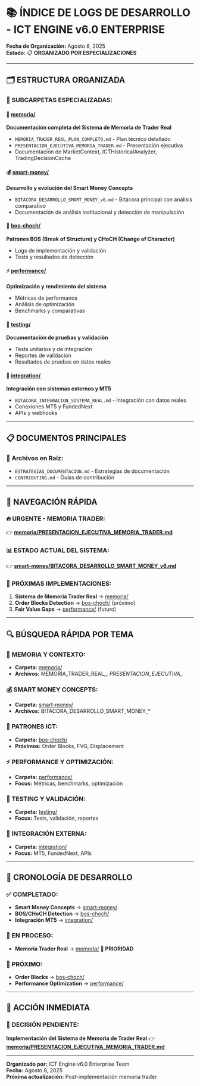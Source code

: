 # 📚 **ÍNDICE DE LOGS DE DESARROLLO - ICT ENGINE v6.0 ENTERPRISE**

**Fecha de Organización:** Agosto 8, 2025  
**Estado:** 📋 **ORGANIZADO POR ESPECIALIZACIONES**

---

## 🗂️ **ESTRUCTURA ORGANIZADA**

### 📁 **SUBCARPETAS ESPECIALIZADAS:**

#### 🧠 **[memoria/](./memoria/)**
**Documentación completa del Sistema de Memoria de Trader Real**
- `MEMORIA_TRADER_REAL_PLAN_COMPLETO.md` - Plan técnico detallado
- `PRESENTACION_EJECUTIVA_MEMORIA_TRADER.md` - Presentación ejecutiva
- Documentación de MarketContext, ICTHistoricalAnalyzer, TradingDecisionCache

#### 💰 **[smart-money/](./smart-money/)**
**Desarrollo y evolución del Smart Money Concepts**
- `BITACORA_DESARROLLO_SMART_MONEY_v6.md` - Bitácora principal con análisis comparativo
- Documentación de análisis institucional y detección de manipulación

#### 🎯 **[bos-choch/](./bos-choch/)**
**Patrones BOS (Break of Structure) y CHoCH (Change of Character)**
- Logs de implementación y validación
- Tests y resultados de detección

#### ⚡ **[performance/](./performance/)**
**Optimización y rendimiento del sistema**
- Métricas de performance
- Análisis de optimización
- Benchmarks y comparativas

#### 🧪 **[testing/](./testing/)**
**Documentación de pruebas y validación**
- Tests unitarios y de integración
- Reportes de validación
- Resultados de pruebas en datos reales

#### 🔗 **[integration/](./integration/)**
**Integración con sistemas externos y MT5**
- `BITACORA_INTEGRACION_SISTEMA_REAL.md` - Integración con datos reales
- Conexiones MT5 y FundedNext
- APIs y webhooks

---

## 📋 **DOCUMENTOS PRINCIPALES**

### 📄 **Archivos en Raíz:**
- `ESTRATEGIAS_DOCUMENTACION.md` - Estrategias de documentación
- `CONTRIBUTING.md` - Guías de contribución

---

## 🎯 **NAVEGACIÓN RÁPIDA**

### 🔥 **URGENTE - MEMORIA TRADER:**
👉 **[memoria/PRESENTACION_EJECUTIVA_MEMORIA_TRADER.md](./memoria/PRESENTACION_EJECUTIVA_MEMORIA_TRADER.md)**

### 📊 **ESTADO ACTUAL DEL SISTEMA:**
👉 **[smart-money/BITACORA_DESARROLLO_SMART_MONEY_v6.md](./smart-money/BITACORA_DESARROLLO_SMART_MONEY_v6.md)**

### 🚀 **PRÓXIMAS IMPLEMENTACIONES:**
1. **Sistema de Memoria Trader Real** → [memoria/](./memoria/)
2. **Order Blocks Detection** → [bos-choch/](./bos-choch/) (próximo)
3. **Fair Value Gaps** → [performance/](./performance/) (futuro)

---

## 🔍 **BÚSQUEDA RÁPIDA POR TEMA**

### 🧠 **MEMORIA Y CONTEXTO:**
- **Carpeta:** [memoria/](./memoria/)
- **Archivos:** MEMORIA_TRADER_REAL_*, PRESENTACION_EJECUTIVA_*

### 💰 **SMART MONEY CONCEPTS:**
- **Carpeta:** [smart-money/](./smart-money/)
- **Archivos:** BITACORA_DESARROLLO_SMART_MONEY_*

### 🎯 **PATRONES ICT:**
- **Carpeta:** [bos-choch/](./bos-choch/)
- **Próximos:** Order Blocks, FVG, Displacement

### ⚡ **PERFORMANCE Y OPTIMIZACIÓN:**
- **Carpeta:** [performance/](./performance/)
- **Focus:** Métricas, benchmarks, optimización

### 🧪 **TESTING Y VALIDACIÓN:**
- **Carpeta:** [testing/](./testing/)
- **Focus:** Tests, validación, reportes

### 🔗 **INTEGRACIÓN EXTERNA:**
- **Carpeta:** [integration/](./integration/)
- **Focus:** MT5, FundedNext, APIs

---

## 📅 **CRONOLOGÍA DE DESARROLLO**

### ✅ **COMPLETADO:**
- **Smart Money Concepts** → [smart-money/](./smart-money/)
- **BOS/CHoCH Detection** → [bos-choch/](./bos-choch/)
- **Integración MT5** → [integration/](./integration/)

### 🚀 **EN PROCESO:**
- **Memoria Trader Real** → [memoria/](./memoria/) **🚨 PRIORIDAD**

### 🎯 **PRÓXIMO:**
- **Order Blocks** → [bos-choch/](./bos-choch/)
- **Performance Optimization** → [performance/](./performance/)

---

## 🎯 **ACCIÓN INMEDIATA**

### 🚨 **DECISIÓN PENDIENTE:**
**Implementación del Sistema de Memoria de Trader Real**
👉 **[memoria/PRESENTACION_EJECUTIVA_MEMORIA_TRADER.md](./memoria/PRESENTACION_EJECUTIVA_MEMORIA_TRADER.md)**

---

**Organizado por:** ICT Engine v6.0 Enterprise Team  
**Fecha:** Agosto 8, 2025  
**Próxima actualización:** Post-implementación memoria trader
